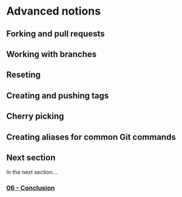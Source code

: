 # Advanced notions

## Forking and pull requests

## Working with branches

## Reseting

## Creating and pushing tags

## Cherry picking

## Creating aliases for common Git commands

## Next section
In the next section...

### [06 - Conclusion](06_conclusion.md)

